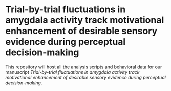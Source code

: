 # Trial-by-trial fluctuations in amygdala activity track motivational enhancement of desirable sensory evidence during perceptual decision-making

This repository will host all the analysis scripts and behavioral data for our manuscript _Trial-by-trial fluctuations in amygdala activity track motivational enhancement of desirable sensory evidence during perceptual decision-making_.
